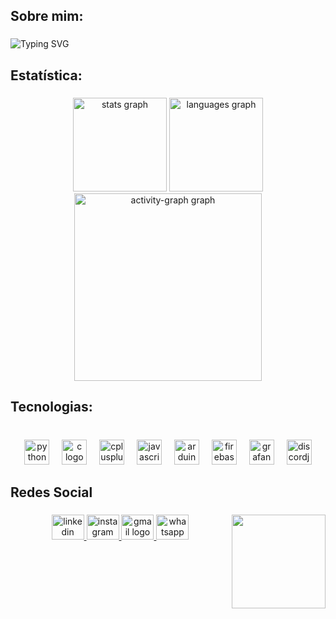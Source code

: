 <h2 align="left">Sobre mim:</h2>

###

![Typing SVG](https://readme-typing-svg.demolab.com?font=Fira+Code&weight=100&size=18&duration=3000&pause=1000&width=435&lines=Opa!;Meu+nome+%C3%A9+Juan+Victor;Sou+formado+como+t%C3%A9cnico+em+Eletr%C3%B4nica;Atuo+em+programa%C3%A7%C3%A3o+de+microcontroladores;Amo+desenvolver+solu%C3%A7%C3%B5es+tecnol%C3%B3gicas%E2%9D%A4%EF%B8%8F)
###

<h2 align="left">Estatística:</h2>

###

<div align="center">
  <img src="https://github-readme-stats.vercel.app/api?username=PortgasDJu4n&hide_title=false&hide_rank=false&show_icons=true&include_all_commits=true&count_private=true&disable_animations=false&theme=ocean_dark&locale=pt-br&hide_border=false&order=1" height="150" alt="stats graph"  />
  <img src="https://github-readme-stats.vercel.app/api/top-langs?username=PortgasDJu4n&locale=pt-br&hide_title=false&layout=compact&card_width=320&langs_count=5&theme=ocean_dark&hide_border=false&order=2" height="150" alt="languages graph"  />
  <img src="https://github-readme-activity-graph.vercel.app/graph?username=PortgasDJu4n&radius=16&theme=nord&area=true&order=5" height="300" alt="activity-graph graph"  />
</div>

###

<h2 align="left">Tecnologias:</h2>

###

<br clear="both">

<div align="center">
  <img src="https://cdn.jsdelivr.net/gh/devicons/devicon/icons/python/python-original.svg" height="40" alt="python logo"  />
  <img width="12" />
  <img src="https://cdn.jsdelivr.net/gh/devicons/devicon/icons/c/c-original.svg" height="40" alt="c logo"  />
  <img width="12" />
  <img src="https://cdn.jsdelivr.net/gh/devicons/devicon/icons/cplusplus/cplusplus-original.svg" height="40" alt="cplusplus logo"  />
  <img width="12" />
  <img src="https://cdn.jsdelivr.net/gh/devicons/devicon/icons/javascript/javascript-original.svg" height="40" alt="javascript logo"  />
  <img width="12" />
  <img src="https://cdn.jsdelivr.net/gh/devicons/devicon/icons/arduino/arduino-original.svg" height="40" alt="arduino logo"  />
  <img width="12" />
  <img src="https://cdn.jsdelivr.net/gh/devicons/devicon/icons/firebase/firebase-plain.svg" height="40" alt="firebase logo"  />
  <img width="12" />
  <img src="https://cdn.jsdelivr.net/gh/devicons/devicon/icons/grafana/grafana-original.svg" height="40" alt="grafana logo"  />
  <img width="12" />
  <img src="https://cdn.jsdelivr.net/gh/devicons/devicon/icons/discordjs/discordjs-original.svg" height="40" alt="discordjs logo"  />
</div>

###

<h2 align="left">Redes Social</h2>

###

<img align="right" height="150" src="https://i.imgur.com/WhYkwmZ.jpeg"  />

###

<div align="center">
  <a href="https://www.linkedin.com/in/juan-victor-6a7804337/" target="_blank">
    <img
  <img src="https://raw.githubusercontent.com/maurodesouza/profile-readme-generator/master/src/assets/icons/social/linkedin/default.svg" width="52" height="40" alt="linkedin logo"  />
  <img src="https://raw.githubusercontent.com/maurodesouza/profile-readme-generator/master/src/assets/icons/social/instagram/default.svg" width="52" height="40" alt="instagram logo"  />
  <img src="https://raw.githubusercontent.com/maurodesouza/profile-readme-generator/master/src/assets/icons/social/gmail/default.svg" width="52" height="40" alt="gmail logo"  />
  <img src="https://raw.githubusercontent.com/maurodesouza/profile-readme-generator/master/src/assets/icons/social/whatsapp/default.svg" width="52" height="40" alt="whatsapp logo"  />
</div>

###
